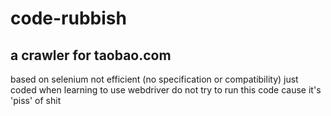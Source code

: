 # code-rubbish
## a crawler for taobao.com
based on selenium not efficient (no specification or compatibility)
just coded when learning to use webdriver
do not try to run this code cause it's 'piss' of shit